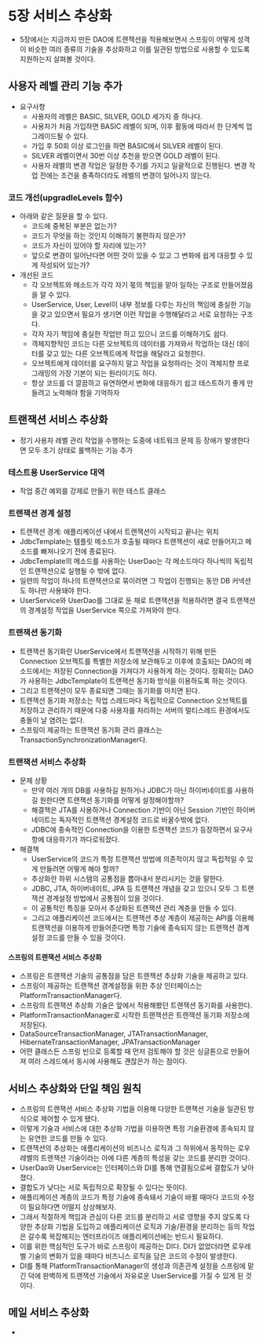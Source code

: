 # 5장 서비스 추상화
- 5장에서는 지금까지 만든 DAO에 트랜잭션을 적용해보면서 스프링이 어떻게 성격이 비슷한 여러 종류의 기술을 추상화하고 이를 일관된 방법으로 사용할 수 있도록 지원하는지 살펴볼 것이다.

## 사용자 레벨 관리 기능 추가
- 요구사항
  - 사용자의 레벨은 BASIC, SILVER, GOLD 세가지 중 하나다.
  - 사용자가 처음 가입하면 BASIC 레벨이 되며, 이후 활동에 따라서 한 단계씩 업그레이드될 수 있다.
  - 가입 후 50회 이상 로그인을 하면 BASIC에서 SILVER 레벨이 된다.
  - SILVER 레벨이면서 30번 이상 추천을 받으면 GOLD 레벨이 된다.
  - 사용자 레벨의 변경 작업은 일정한 주기를 가지고 일괄적으로 진행된다. 변경 작업 전에는 조건을 충족하더라도 레벨의 변경이 일어나지 않는다.

### 코드 개선(upgradleLevels 함수)
- 아래와 같은 질문을 할 수 있다.
  - 코드에 중복된 부분은 없는가?
  - 코드가 무엇을 하는 것인지 이해하기 불편하지 않은가?
  - 코드가 자신이 있어야 할 자리에 있는가?
  - 앞으로 변경이 일어난다면 어떤 것이 있을 수 있고 그 변화에 쉽게 대응할 수 있게 작성되어 있는가?
- 개선된 코드
  - 각 오브젝트와 메소드가 각각 자기 몫의 책임을 맡아 일하는 구조로 만들어졌음을 알 수 있다.
  - UserService, User, Level이 내부 정보를 다루는 자신의 책임에 충실한 기능을 갖고 있으면서 필요가 생기면 이런 작업을 수행해달라고 서로 요청하는 구조다.
  - 각자 자기 책임에 충실한 작업만 하고 있으니 코드를 이해하기도 쉽다.
  - 객체지향적인 코드는 다른 오브젝트의 데이터를 가져와서 작업하는 대신 데이터를 갖고 있는 다른 오브젝트에게 작업을 해달라고 요청한다.
  - 오브젝트에게 데이터를 요구하지 말고 작업을 요청하라는 것이 객체지향 프로그래밍의 가장 기본이 되는 원리이기도 하다.
  - 항상 코드를 더 깔끔하고 유연하면서 변화에 대응하기 쉽고 테스트하기 좋게 만들려고 노력해야 함을 기억하자

## 트랜잭션 서비스 추상화
- 정기 사용자 레벨 관리 작업을 수행하는 도중에 네트워크 문제 등 장애가 발생한다면 모두 초기 상태로 롤백하는 기능 추가

### 테스트용 UserService 대역
- 작업 중간 예외를 강제로 만들기 위한 테스트 클래스

### 트랜잭션 경계 설정
- 트랜잭션 경계: 애플리케이션 내에서 트랜잭션이 시작되고 끝나는 위치
- JdbcTemplate는 템플릿 메소드가 호출될 때마다 트랜잭션이 새로 만들어지고 메소드를 빠져나오기 전에 종료된다.
- JdbcTemplate의 메소드를 사용하는 UserDao는 각 메소드마다 하나씩의 독립적인 트랜잭션으로 실행될 수 밖에 없다.
- 일련의 작업이 하나의 트랜잭션으로 묶이려면 그 작업이 진행되는 동안 DB 커넥션도 하나만 사용돼야 한다.
- UserService와 UserDao를 그대로 둔 채로 트랜잭션을 적용하려면 결국 트랜잭션의 경계설정 작업을 UserService 쪽으로 가져와야 한다.


### 트랜잭션 동기화
- 트랜잭션 동기화란 UserService에서 트랜잭션을 시작하기 위해 만든 Connection 오브젝트를 특별한 저장소에 보관해두고 이후에 호출되는 DAO의 메소드에서는 저장된 Connection을 가져다가 사용하게 하는 것이다. 정확히는 DAO가 사용하는 JdbcTemplate이 트랜잭션 동기화 방식을 이용하도록 하는 것이다.
- 그리고 트랜잭션이 모두 종료되면 그때는 동기화를 마치면 된다.
- 트랜잭션 동기화 저장소는 작업 스레드마다 독립적으로 Connection 오브젝트를 저장하고 관리하기 때문에 다중 사용자를 처리하는 서버의 멀티스레드 환경에서도 충돌이 날 염려는 없다.
- 스프링이 제공하는 트랜잭션 동기화 관리 클래스는 TransactionSynchronizationManager다.

### 트랜잭션 서비스 추상화
- 문제 상황
  - 만약 여러 개의 DB를 사용하길 원하거나 JDBC가 아닌 하이버네이트를 사용하길 원한다면 트랜잭션 동기화를 어떻게 설정해야할까?
  - 해결책은 JTA를 사용하거나 Connection 기반이 아닌 Session 기반인 하이버네이트는 독자적인 트랜잭션 경계설정 코드로 바꿀수밖에 없다.
  - JDBC에 종속적인 Connection을 이용한 트랜잭션 코드가 등장하면서 요구사항에 대응하기가 까다로워졌다.
- 해결책
  - UserService의 코드가 특정 트랜잭션 방법에 의존적이지 않고 독립적일 수 있게 만들려면 어떻게 해야 할까?
  - 추상화란 하위 시스템의 공통점을 뽑아내서 분리시키는 것을 말한다.
  - JDBC, JTA, 하이버네이트, JPA 등 트랜잭션 개념을 갖고 있으니 모두 그 트랜잭션 경계설정 방법에서 공통점이 있을 것이다.
  - 이 공통적인 특징을 모아서 추상화된 트랜잭션 관리 계층을 만들 수 있다.
  - 그리고 애플리케이션 코드에서는 트랜잭션 추상 계층이 제공하는 API를 이용해 트랜잭션을 이용하게 만들어준다면 특정 기술에 종속되지 않는 트랜잭션 경계설정 코드를 만들 수 있을 것이다.
#### 스프링의 트랜잭션 서비스 추상화
- 스프링은 트랜잭션 기술의 공통점을 담은 트랜잭션 추상화 기술을 제공하고 있다.
- 스프링이 제공하는 트랜잭션 경계설정을 위한 추상 인터페이스는 PlatformTransactionManager다.
- 스프링의 트랜잭션 추상화 기술은 앞에서 적용해봤던 트랜잭션 동기화를 사용한다.
- PlatformTransactionManager로 시작한 트랜잭션은 트랜잭션 동기화 저장소에 저장된다.
- DataSourceTransactionManager, JTATransactionManager, HibernateTransactionManager, JPATransactionManager
- 어떤 클래스든 스프링 빈으로 등록할 때 먼저 검토해야 할 것은 싱글톤으로 만들어져 여러 스레드에서 동시에 사용해도 괜찮은가 하는 점이다.

## 서비스 추상화와 단일 책임 원칙
- 스프링의 트랜잭션 서비스 추상화 기법을 이용해 다양한 트랜잭션 기술을 일관된 방식으로 제어할 수 있게 됐다.
- 이렇게 기술과 서비스에 대한 추상화 기법을 이용하면 특정 기술환경에 종속되지 않는 유연한 코드를 만들 수 있다.
- 트랜잭션의 추상화는 애플리케이션의 비즈니스 로직과 그 하위에서 동작하는 로우레벨의 트랜잭션 기술이라는 아에 다른 계층의 특성을 갖는 코드를 분리한 것이다.
- UserDao와 UserService는 인터페이스와 DI를 통해 연결됨으로써 결합도가 낮아졌다.
- 결합도가 낮다는 서로 독립적으로 확장될 수 있다는 뜻이다.
- 애플리케이션 계층의 코드가 특정 기술에 종속돼서 기술이 바뀔 때마다 코드의 수정이 필요하다면 어떨지 상상해보자.
- 그래서 적절하게 책임과 관심이 다른 코드를 분리하고 서로 영향을 주지 않도록 다양한 추상화 기법을 도입하고 애플리케이션 로직과 기술/환경을 분리하는 등의 작업은 갈수록 복잡해지는 엔터프라이즈 애플리케이션에는 반드시 필요하다.
- 이를 위한 핵심적인 도구가 바로 스프링이 제공하는 DI다. DI가 없었더라면 로우레벨 기술의 변화가 있을 때마다 비즈니스 로직을 담은 코드의 수정이 발생한다.
- DI를 통해 PlatformTransactionManager의 생성과 의존관계 설정을 스프링에 맡긴 덕에 완벽하게 트랜잭션 기술에서 자유로운 UserService를 가질 수 있게 된 것이다.

## 메일 서비스 추상화
- 

